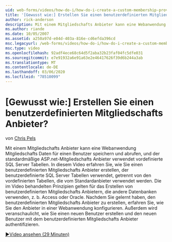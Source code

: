 ```yaml
---
uid: web-forms/videos/how-do-i/how-do-i-create-a-custom-membership-provider
title: '[Gewusst wie:] Erstellen Sie einen benutzerdefinierten Mitgliedschafts Anbieter? | Microsoft-Dokumentation'
author: rick-anderson
description: Mit einem Mitgliedschafts Anbieter kann eine Webanwendung Mitgliedschafts Daten für einen Benutzer speichern und abrufen, und der standardmäßige ASP.net-Mitgliedschafts Anbieter verwendet vordefinierenden...
ms.author: riande
ms.date: 10/05/2007
ms.assetid: a250a97d-e04d-403a-816e-cd6efda396cd
msc.legacyurl: /web-forms/videos/how-do-i/how-do-i-create-a-custom-membership-provider
msc.type: video
ms.openlocfilehash: 92adf4ece68c64d5f2aba32b23faf04fc5dfe031
ms.sourcegitcommit: e7e91932a6e91a63e2e46417626f39d6b244a3ab
ms.translationtype: MT
ms.contentlocale: de-DE
ms.lasthandoff: 03/06/2020
ms.locfileid: "78510099"
---
```

# <a name="how-do-i-create-a-custom-membership-provider"></a>[Gewusst wie:] Erstellen Sie einen benutzerdefinierten Mitgliedschafts Anbieter?

von [Chris Pels](https://twitter.com/chrispels)

Mit einem Mitgliedschafts Anbieter kann eine Webanwendung Mitgliedschafts Daten für einen Benutzer speichern und abrufen, und der standardmäßige ASP.net-Mitgliedschafts Anbieter verwendet vordefinierte SQL Server Tabellen. In diesem Video erfahren Sie, wie Sie einen benutzerdefinierten Mitgliedschafts Anbieter erstellen, der benutzerdefinierte SQL Server Tabellen verwendet, getrennt von den vordefinierten Tabellen, die vom Standardanbieter verwendet werden. Die im Video behandelten Prinzipien gelten für das Erstellen von benutzerdefinierten Mitgliedschafts Anbietern, die andere Datenbanken verwenden, z. b. Access oder Oracle. Nachdem Sie gelernt haben, den benutzerdefinierten Mitgliedschafts Anbieter zu erstellen, erfahren Sie, wie Sie den Anbieter in einer Webanwendung konfigurieren. Außerdem wird veranschaulicht, wie Sie einen neuen Benutzer erstellen und den neuen Benutzer mit dem benutzerdefinierten Mitgliedschafts Anbieter authentifizieren.

[&#9654;Video ansehen (29 Minuten)](https://channel9.msdn.com/Blogs/ASP-NET-Site-Videos/how-do-i-create-a-custom-membership-provider)
